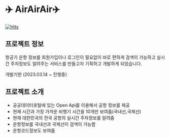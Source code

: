 # ✈️ AirAirAir✈️

[![Hits](https://hits.seeyoufarm.com/api/count/incr/badge.svg?url=https%3A%2F%2Fgithub.com%2Dark-jin%2Fhit-counter&count_bg=%2339A5FF&title_bg=%23000000&icon=azurepipelines.svg&icon_color=%23FFFFFF&title=HIT&edge_flat=false)](https://hits.seeyoufarm.com)

## 프로젝트 정보
항공기 운항 정보를 회원가입이나 로그인이 필요없이 바로 편하게 검색이 가능하고 실시간 주차정보도 알려주는 서비스를 만들고자 기획하고 개발하게 되었습니다.

개발기한
(2023.03.14 ~ 진행중)

## 프로젝트 소개
- 공공데이터포털에 있는 Open Api를 이용해서 공항 정보를 제공
- 현재 시간과 가장 가까운 비행기 시간을 10개만 보여줌(국내선,국제선)
- 현재 대한민국의 전국 공항의 실시간 주차정보를 알려줌
- 운항정보를 국내선과 국제선이 검색이 가능함
- 운항코드정보도 보여줌
